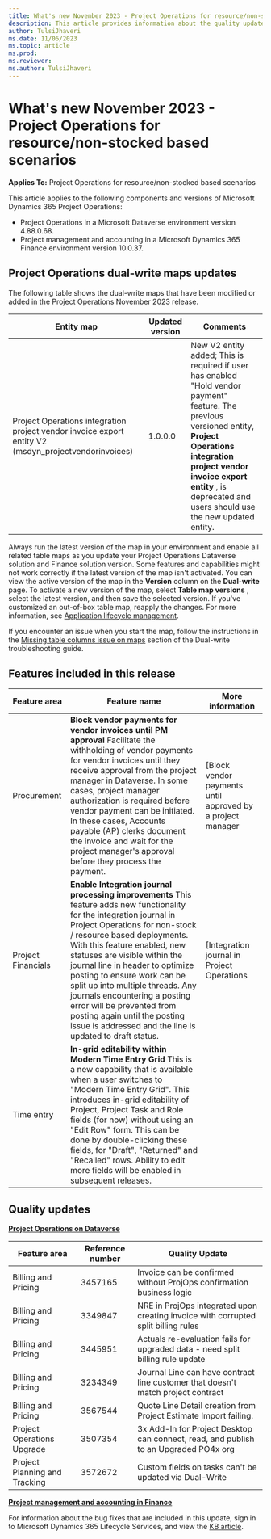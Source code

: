 ```yaml
---
title: What's new November 2023 - Project Operations for resource/non-stocked based scenarios
description: This article provides information about the quality updates that are available in the November 2023 release of Microsoft Dynamics 365 Project Operations for resource/non-stocked based scenarios.
author: TulsiJhaveri
ms.date: 11/06/2023
ms.topic: article
ms.prod:
ms.reviewer:  
ms.author: TulsiJhaveri
---
```


# **What's new November 2023 - Project Operations for resource/non-stocked based scenarios**

**Applies To:**  Project Operations for resource/non-stocked based scenarios

This article applies to the following components and versions of Microsoft Dynamics 365 Project Operations:

- Project Operations in a Microsoft Dataverse environment version 4.88.0.68.
- Project management and accounting in a Microsoft Dynamics 365 Finance environment version 10.0.37.

## Project Operations dual-write maps updates

The following table shows the dual-write maps that have been modified or added in the Project Operations November 2023 release.

| **Entity map** | **Updated version** | **Comments** |
| --- | --- | --- |
| Project Operations integration project vendor invoice export entity V2 (msdyn\_projectvendorinvoices) | 1.0.0.0 | New V2 entity added; This is required if user has enabled "Hold vendor payment" feature. The previous versioned entity, **Project Operations integration project vendor invoice export entity** , is deprecated and users should use the new updated entity.   |

Always run the latest version of the map in your environment and enable all related table maps as you update your Project Operations Dataverse solution and Finance solution version. Some features and capabilities might not work correctly if the latest version of the map isn't activated. You can view the active version of the map in the  **Version**  column on the  **Dual-write**  page. To activate a new version of the map, select  **Table map versions** , select the latest version, and then save the selected version. If you've customized an out-of-box table map, reapply the changes. For more information, see [Application lifecycle management](https://github.com/MicrosoftDocs/dynamics-365-project-operations-pr/blob/PO_RN_UR39_Nov23/dynamics365/fin-ops-core/dev-itpro/data-entities/dual-write/app-lifecycle-management).

If you encounter an issue when you start the map, follow the instructions in the [Missing table columns issue on maps](https://github.com/MicrosoftDocs/dynamics-365-project-operations-pr/blob/PO_RN_UR39_Nov23/dynamics365/fin-ops-core/dev-itpro/data-entities/dual-write/dual-write-troubleshooting-finops-upgrades#missing-table-columns-issue-on-maps) section of the Dual-write troubleshooting guide.

## Features included in this release 

| **Feature area** | **Feature name** | **More information** |
| --- | --- | --- |
| Procurement | **Block vendor payments for vendor invoices until PM approval** Facilitate the withholding of vendor payments for vendor invoices until they receive approval from the project manager in Dataverse. In some cases, project manager authorization is required before vendor payment can be initiated. In these cases, Accounts payable (AP) clerks document the invoice and wait for the project manager's approval before they process the payment. | [Block vendor payments until approved by a project manager | Microsoft Learn](https://learn.microsoft.com/en-us/dynamics365/project-operations/pro/subcontracting/vi-blockvendorpaymentsforpmapproval) |
| Project Financials | **Enable Integration journal processing improvements** This feature adds new functionality for the integration journal in Project Operations for non-stock / resource based deployments. With this feature enabled, new statuses are visible within the journal line in header to optimize posting to ensure work can be split up into multiple threads. Any journals encountering a posting error will be prevented from posting again until the posting issue is addressed and the line is updated to draft status. | [Integration journal in Project Operations | Microsoft Learn](https://learn.microsoft.com/en-us/dynamics365/project-operations/project-accounting/project-operations-integration-journal) |
| Time entry | **In-grid editability within Modern Time Entry Grid** This is a new capability that is available when a user switches to "Modern Time Entry Grid". This introduces in-grid editability of Project, Project Task and Role fields (for now) without using an "Edit Row" form. This can be done by double-clicking these fields, for "Draft", "Returned" and "Recalled" rows. Ability to edit more fields will be enabled in subsequent releases. |   |

## Quality updates

[**Project Operations on Dataverse**](https://github.com/MicrosoftDocs/dynamics-365-project-operations-pr/new/PO_RN_UR39_Nov23/articles/whats-new#project-operations-on-dataverse)

| **Feature area** | **Reference number** | **Quality Update** |
| --- | --- | --- |
| Billing and Pricing | 3457165 | Invoice can be confirmed without ProjOps confirmation business logic |
| Billing and Pricing | 3349847 | NRE in ProjOps integrated upon creating invoice with corrupted split billing rules |
| Billing and Pricing | 3445951 | Actuals re-evaluation fails for upgraded data - need split billing rule update |
| Billing and Pricing | 3234349 | Journal Line can have contract line customer that doesn't match project contract |
| Billing and Pricing | 3567544 | Quote Line Detail creation from Project Estimate Import failing. |
| Project Operations Upgrade | 3507354 | 3x Add-In for Project Desktop can connect, read, and publish to an Upgraded PO4x org |
| Project Planning and Tracking | 3572672 | Custom fields on tasks can't be updated via Dual-Write |

[**Project management and accounting in Finance**](https://github.com/MicrosoftDocs/dynamics-365-project-operations-pr/new/PO_RN_UR39_Nov23/articles/whats-new#project-management-and-accounting-in-finance)

For information about the bug fixes that are included in this update, sign in to Microsoft Dynamics 365 Lifecycle Services, and view the [KB article](https://fix.lcs.dynamics.com/Issue/Details?bugId=838613).
